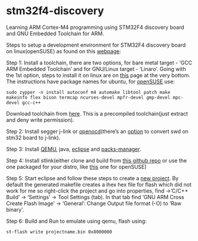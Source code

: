 # stm32f4-discovery
Learning ARM Cortex-M4 programming using STM32F4 discovery board and GNU Embedded Toolchain for ARM.

Steps to setup a development environment for STM32F4 discovery board on linux(openSUSE) as found on this [webpage][1]:

Step 1: Install a toolchain,
there are two options, for bare metal target - ‘GCC ARM Embedded Toolchain’ and
for GNU/Linux target - ‘Linaro’. 
Going with the 1st option, steps to install it on linux are on [this][2] page at the very bottom.
The instructions have package names for ubuntu, for [openSUSE][3] use:

	sudo zypper -n install autoconf m4 automake libtool patch make makeinfo flex bison termcap ncurses-devel mpfr-devel gmp-devel mpc-devel gcc-c++
Download toolchain from [here][4]. This is a precompiled toolchain(just extract and deny write permission).

Step 2: Install segger j-link or [openocd][6](there’s an [option][5] to convert swd on stm32 board to j-link).

Step 3: Install [QEMU][12], java, [eclipse][7] and [packs-manager][8].

Step 4: Install stlink(either clone and build from [this github repo][9] or use the one packaged for your distro, like [this][10] one for openSUSE)

Step 5: Start eclipse and follow these steps to create a [new project][11]. By default the generated makefile 	creates a ihex hex file for flash which did not work for me so right-click the project and go into 	properties, find →’C/C++ Build’ → ‘Settings’ → Tool Settings (tab).  In that tab find ‘GNU 	ARM Cross Create Flash Image’ → ‘General’: Change Output file format (-O) to ‘Raw binary’.

Step 6: Build and Run to emulate using qemu, flash using:

	st-flash write projectname.bin 0x8000000

[1]:https://gnu-mcu-eclipse.github.io/install/
[2]:https://gnu-mcu-eclipse.github.io/toolchain/arm/install/
[3]:http://twoerner.blogspot.com/2014/01/building-gcc-arm-embedded-on-opensuse.html
[4]:https://developer.arm.com/open-source/gnu-toolchain/gnu-rm/downloads
[5]:https://gnu-mcu-eclipse.github.io/developer/j-link-stm32-boards/
[6]:https://github.com/gnu-mcu-eclipse/openocd/releases
[7]:https://github.com/gnu-mcu-eclipse/org.eclipse.epp.packages/releases/
[8]:https://gnu-mcu-eclipse.github.io/plugins/packs-manager/
[9]:https://github.com/texane/stlink
[10]:https://software.opensuse.org/package/stlink
[11]:https://gnu-mcu-eclipse.github.io/tutorials/blinky-arm/
[12]:https://gnu-mcu-eclipse.github.io/qemu/install/
